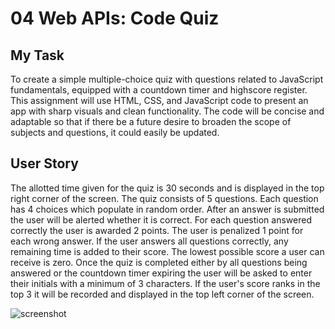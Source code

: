 # 04 Web APIs: Code Quiz

## My Task

To create a simple multiple-choice quiz with questions related to JavaScript fundamentals, equipped with a countdown timer and highscore register. This assignment will use HTML, CSS, and JavaScript code to present an app with sharp visuals and clean functionality. The code will be concise and adaptable so that if there be a future desire to broaden the scope of subjects and questions, it could easily be updated.

## User Story

The allotted time given for the quiz is 30 seconds and is displayed in the top right corner of the screen. The quiz consists of 5 questions. Each question has 4 choices which populate in random order. After an answer is submitted the user will be alerted whether it is correct. For each question answered correctly the user is awarded 2 points. The user is penalized 1 point for each wrong answer. If the user answers all questions correctly, any remaining time is added to their score. The lowest possible score a user can receive is zero. Once the quiz is completed either by all questions being answered or the countdown timer expiring the user will be asked to enter their initials with a minimum of 3 characters. If the user's score ranks in the top 3 it will be recorded and displayed in the top left corner of the screen.   

![screenshot](https://user-images.githubusercontent.com/74524186/107604265-ded6b900-6bec-11eb-8b79-2616b0ef6ec9.PNG)

 
